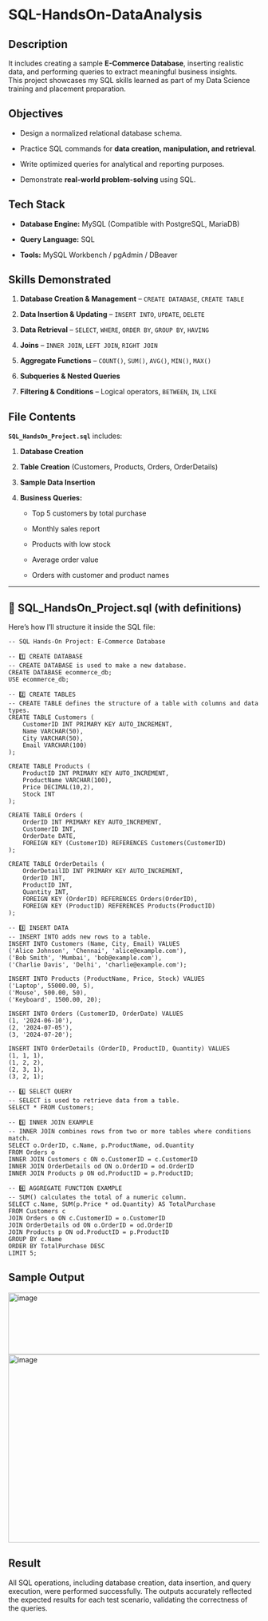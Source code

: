 # SQL-HandsOn-DataAnalysis

## Description

It includes creating a sample **E-Commerce Database**, inserting realistic data, and performing queries to extract meaningful business insights.  
This project showcases my SQL skills learned as part of my Data Science training and placement preparation.

## Objectives

- Design a normalized relational database schema.
  
- Practice SQL commands for **data creation, manipulation, and retrieval**.
  
- Write optimized queries for analytical and reporting purposes.
  
- Demonstrate **real-world problem-solving** using SQL.


## Tech Stack

- **Database Engine:** MySQL (Compatible with PostgreSQL, MariaDB)
  
- **Query Language:** SQL
  
- **Tools:** MySQL Workbench / pgAdmin / DBeaver


## Skills Demonstrated

1. **Database Creation & Management** – `CREATE DATABASE`, `CREATE TABLE`
   
2. **Data Insertion & Updating** – `INSERT INTO`, `UPDATE`, `DELETE`
   
3. **Data Retrieval** – `SELECT`, `WHERE`, `ORDER BY`, `GROUP BY`, `HAVING`
   
4. **Joins** – `INNER JOIN`, `LEFT JOIN`, `RIGHT JOIN`
   
5. **Aggregate Functions** – `COUNT()`, `SUM()`, `AVG()`, `MIN()`, `MAX()`
    
6. **Subqueries & Nested Queries**
    
7. **Filtering & Conditions** – Logical operators, `BETWEEN`, `IN`, `LIKE`


## File Contents

**`SQL_HandsOn_Project.sql`** includes:

1. **Database Creation**
   
2. **Table Creation** (Customers, Products, Orders, OrderDetails)
   
3. **Sample Data Insertion**
   
4. **Business Queries:**
   
   - Top 5 customers by total purchase
     
   - Monthly sales report
     
   - Products with low stock
     
   - Average order value
     
   - Orders with customer and product names


---

## **📄 SQL_HandsOn_Project.sql (with definitions)**

Here’s how I’ll structure it inside the SQL file:

```
-- SQL Hands-On Project: E-Commerce Database

-- 1️⃣ CREATE DATABASE
-- CREATE DATABASE is used to make a new database.
CREATE DATABASE ecommerce_db;
USE ecommerce_db;

-- 2️⃣ CREATE TABLES
-- CREATE TABLE defines the structure of a table with columns and data types.
CREATE TABLE Customers (
    CustomerID INT PRIMARY KEY AUTO_INCREMENT,
    Name VARCHAR(50),
    City VARCHAR(50),
    Email VARCHAR(100)
);

CREATE TABLE Products (
    ProductID INT PRIMARY KEY AUTO_INCREMENT,
    ProductName VARCHAR(100),
    Price DECIMAL(10,2),
    Stock INT
);

CREATE TABLE Orders (
    OrderID INT PRIMARY KEY AUTO_INCREMENT,
    CustomerID INT,
    OrderDate DATE,
    FOREIGN KEY (CustomerID) REFERENCES Customers(CustomerID)
);

CREATE TABLE OrderDetails (
    OrderDetailID INT PRIMARY KEY AUTO_INCREMENT,
    OrderID INT,
    ProductID INT,
    Quantity INT,
    FOREIGN KEY (OrderID) REFERENCES Orders(OrderID),
    FOREIGN KEY (ProductID) REFERENCES Products(ProductID)
);

-- 3️⃣ INSERT DATA
-- INSERT INTO adds new rows to a table.
INSERT INTO Customers (Name, City, Email) VALUES
('Alice Johnson', 'Chennai', 'alice@example.com'),
('Bob Smith', 'Mumbai', 'bob@example.com'),
('Charlie Davis', 'Delhi', 'charlie@example.com');

INSERT INTO Products (ProductName, Price, Stock) VALUES
('Laptop', 55000.00, 5),
('Mouse', 500.00, 50),
('Keyboard', 1500.00, 20);

INSERT INTO Orders (CustomerID, OrderDate) VALUES
(1, '2024-06-10'),
(2, '2024-07-05'),
(3, '2024-07-20');

INSERT INTO OrderDetails (OrderID, ProductID, Quantity) VALUES
(1, 1, 1),
(1, 2, 2),
(2, 3, 1),
(3, 2, 1);

-- 4️⃣ SELECT QUERY
-- SELECT is used to retrieve data from a table.
SELECT * FROM Customers;

-- 5️⃣ INNER JOIN EXAMPLE
-- INNER JOIN combines rows from two or more tables where conditions match.
SELECT o.OrderID, c.Name, p.ProductName, od.Quantity
FROM Orders o
INNER JOIN Customers c ON o.CustomerID = c.CustomerID
INNER JOIN OrderDetails od ON o.OrderID = od.OrderID
INNER JOIN Products p ON od.ProductID = p.ProductID;

-- 6️⃣ AGGREGATE FUNCTION EXAMPLE
-- SUM() calculates the total of a numeric column.
SELECT c.Name, SUM(p.Price * od.Quantity) AS TotalPurchase
FROM Customers c
JOIN Orders o ON c.CustomerID = o.CustomerID
JOIN OrderDetails od ON o.OrderID = od.OrderID
JOIN Products p ON od.ProductID = p.ProductID
GROUP BY c.Name
ORDER BY TotalPurchase DESC
LIMIT 5;

```

## Sample Output


<img width="749" height="124" alt="image" src="https://github.com/user-attachments/assets/c3a77e25-06b7-49a9-ab08-be09313f7456" />


<img width="698" height="377" alt="image" src="https://github.com/user-attachments/assets/2daf9910-b0f5-4036-b413-0264b95d420b" />



## Result

All SQL operations, including database creation, data insertion, and query execution, were performed successfully. The outputs accurately reflected the expected results for each test scenario, validating the correctness of the queries.


